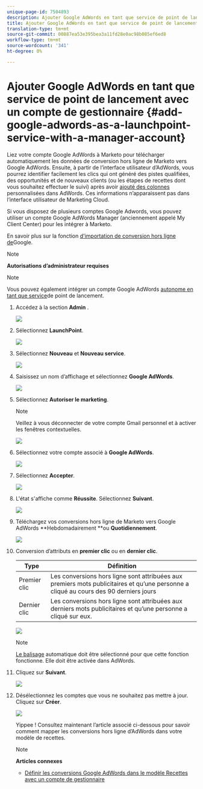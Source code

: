 ```yaml
---
unique-page-id: 7504893
description: Ajouter Google AdWords en tant que service de point de lancement avec un compte de gestionnaire - Docs marketing - Documentation du produit
title: Ajouter Google AdWords en tant que service de point de lancement avec un compte de gestionnaire
translation-type: tm+mt
source-git-commit: 00887ea53e395bea3a11fd28e0ac98b085ef6ed8
workflow-type: tm+mt
source-wordcount: '341'
ht-degree: 0%

---
```



# Ajouter Google AdWords en tant que service de point de lancement avec un compte de gestionnaire {#add-google-adwords-as-a-launchpoint-service-with-a-manager-account}

Liez votre compte Google AdWords à Marketo pour télécharger automatiquement les données de conversion hors ligne de Marketo vers Google AdWords. Ensuite, à partir de l’interface utilisateur d’AdWords, vous pourrez identifier facilement les clics qui ont généré des pistes qualifiées, des opportunités et de nouveaux clients (ou les étapes de recettes dont vous souhaitez effectuer le suivi) après avoir [ajouté des colonnes](https://support.google.com/adwords/answer/3073556) personnalisées dans AdWords. Ces informations n’apparaissent pas dans l’interface utilisateur de Marketing Cloud.

Si vous disposez de plusieurs comptes Google Adwords, vous pouvez utiliser un compte [](https://www.google.com/adwords/manager-accounts/) Google AdWords Manager (anciennement appelé My Client Center) pour les intégrer à Marketo.

En savoir plus sur la fonction [d&#39;importation de conversion hors ligne de](https://support.google.com/adwords/answer/2998031?hl=en)Google.

>[!NOTE]
>
>**Autorisations d’administrateur requises**

>[!NOTE]
>
>Vous pouvez également intégrer un compte Google AdWords [autonome en tant que service](add-google-adwords-as-a-launchpoint-service.md)de point de lancement.

1. Accédez à la section **Admin** .

   ![](assets/login-admin-1.png)

1. Sélectionnez **LaunchPoint**.

   ![](assets/image2014-12-5-14-3a35-3a27.png)

1. Sélectionnez **Nouveau** et **Nouveau service**.

   ![](assets/image2015-2-23-14-3a54-3a50.png)

1. Saisissez un nom d’affichage et sélectionnez **Google AdWords**.

   ![](assets/new-service-google-1.png)

1. Sélectionnez **Autoriser le marketing**.

   >[!NOTE]
   >
   >Veillez à vous déconnecter de votre compte Gmail personnel et à activer les fenêtres contextuelles.

   ![](assets/image2015-2-26-20-3a54-3a1.png)

1. Sélectionnez votre compte associé à **Google AdWords**.

   ![](assets/image2015-2-23-15-3a31-3a16.png)

1. Sélectionnez **Accepter**.

   ![](assets/image2015-2-23-16-3a32-3a45.png)

1. L&#39;état s&#39;affiche comme **Réussite**. Sélectionnez **Suivant**.

   ![](assets/image2015-2-26-20-3a55-3a21.png)

1. Téléchargez vos conversions hors ligne de Marketo vers Google AdWords **Hebdomadairement **ou **Quotidiennement**.

   ![](assets/image2015-3-27-14-3a7-3a45.png)

1. Conversion d’attributs en **premier clic** ou en **dernier clic**.

   | Type | Définition |
   |---|---|
   | Premier clic | Les conversions hors ligne sont attribuées aux premiers mots publicitaires et qu’une personne a cliqué au cours des 90 derniers jours |
   | Dernier clic | Les conversions hors ligne sont attribuées aux derniers mots publicitaires et qu’une personne a cliqué sur eux. |

   ![](assets/image2015-3-27-14-3a10-3a46.png)

   >[!NOTE]
   >
   >[Le balisage](https://support.google.com/adwords/answer/1752125?hl=en) automatique doit être sélectionné pour que cette fonction fonctionne. Elle doit être activée dans AdWords.

1. Cliquez sur **Suivant**.

   ![](assets/image2015-3-27-14-3a11-3a31.png)

1. Désélectionnez les comptes que vous ne souhaitez pas mettre à jour. Cliquez sur **Créer**.

   ![](assets/image2015-3-27-14-3a12-3a51.png)

   Yippee ! Consultez maintenant l’article associé ci-dessous pour savoir comment mapper les conversions hors ligne d’AdWords dans votre modèle de recettes.

   >[!NOTE]
   >
   >**Articles connexes**
   >
   >    
   >    
   >    * [Définir les conversions Google AdWords dans le modèle Recettes avec un compte de gestionnaire](../../../product-docs/reporting/revenue-cycle-analytics/revenue-cycle-models/set-google-adwords-conversions-in-the-revenue-model-with-a-manager-account.md)


